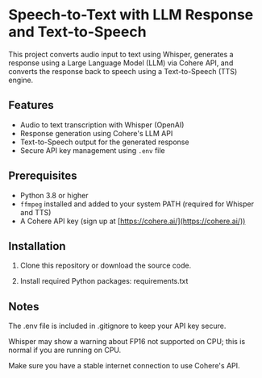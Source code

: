 # Speech-to-Text with LLM Response and Text-to-Speech

This project converts audio input to text using Whisper, generates a response using a Large Language Model (LLM) via Cohere API, and converts the response back to speech using a Text-to-Speech (TTS) engine.

## Features

- Audio to text transcription with Whisper (OpenAI)
- Response generation using Cohere's LLM API
- Text-to-Speech output for the generated response
- Secure API key management using `.env` file

## Prerequisites

- Python 3.8 or higher
- `ffmpeg` installed and added to your system PATH (required for Whisper and TTS)
- A Cohere API key (sign up at [https://cohere.ai/](https://cohere.ai/))

## Installation

1. Clone this repository or download the source code.

2. Install required Python packages: requirements.txt

 ## Notes
The .env file is included in .gitignore to keep your API key secure.

Whisper may show a warning about FP16 not supported on CPU; this is normal if you are running on CPU.

Make sure you have a stable internet connection to use Cohere's API.
